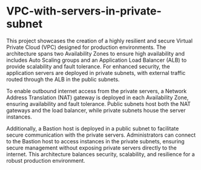 # VPC-with-servers-in-private-subnet
This project showcases the creation of a highly resilient and secure Virtual Private Cloud (VPC) designed for production environments. The architecture spans two Availability Zones to ensure high availability and includes Auto Scaling groups and an Application Load Balancer (ALB) to provide scalability and fault tolerance. For enhanced security, the application servers are deployed in private subnets, with external traffic routed through the ALB in the public subnets.

To enable outbound internet access from the private servers, a Network Address Translation (NAT) gateway is deployed in each Availability Zone, ensuring availability and fault tolerance. Public subnets host both the NAT gateways and the load balancer, while private subnets house the server instances.

Additionally, a Bastion host is deployed in a public subnet to facilitate secure communication with the private servers. Administrators can connect to the Bastion host to access instances in the private subnets, ensuring secure management without exposing private servers directly to the internet. This architecture balances security, scalability, and resilience for a robust production environment.
